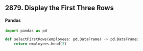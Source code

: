 ## 2879. Display the First Three Rows

#### Pandas

```python
import pandas as pd

def selectFirstRows(employees: pd.DataFrame) -> pd.DataFrame:
    return employees.head(3)
```